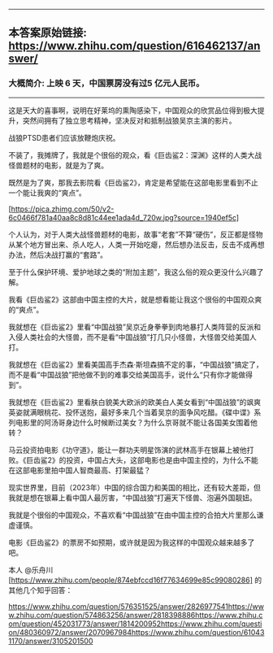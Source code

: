 ----------------------------------------
## 本答案原始链接: https://www.zhihu.com/question/616462137/answer/
### 大概简介: 上映 6 天，中国票房没有过5 亿元人民币。
----------------------------------------
这是天大的喜事啊，说明在好莱坞的熏陶感染下，中国观众的欣赏品位得到极大提升，突然间拥有了独立思考精神，坚决反对和抵制战狼吴京主演的影片。

战狼PTSD患者们应该放鞭炮庆祝。

不装了，我摊牌了，我就是个很俗的观众，看《巨齿鲨2：深渊》这样的人类大战怪兽题材的电影，就是为了爽。

既然是为了爽，那我去影院看《巨齿鲨2》，肯定是希望能在这部电影里看到不止一个能让我爽的“爽点”。

[https://pica.zhimg.com/50/v2-6c0466f781a40aa8c8d81c44ee1ada4d_720w.jpg?source=1940ef5c]

个人认为，对于人类大战怪兽题材的电影，故事“老套”不算“硬伤”，反正都是怪物从某个地方冒出来、杀人吃人，人类一开始吃瘪，然后想办法反击，反击不成再想办法，然后决战打赢的“套路”。

至于什么保护环境、爱护地球之类的“附加主题”，我这么俗的观众更没什么兴趣了解。

我看《巨齿鲨2》这部由中国主控的大片，就是想看能让我这个很俗的中国观众爽的“爽点”。

我就想在《巨齿鲨2》里看“中国战狼”吴京近身拳拳到肉地暴打人类阵营的反派和入侵人类社会的大怪兽，而不是看“中国战狼”打几只小怪兽，大怪兽交给美国人打。

我就想在《巨齿鲨2》里看美国高手杰森·斯坦森搞不定的事，“中国战狼”搞定了，而不是看“中国战狼”把他做不到的难事交给美国高手，说什么“只有你才能做得到”。

我就想在《巨齿鲨2》里看肤白貌美大欧派的欧美白人美女看到“中国战狼”的飒爽英姿就满眼桃花、投怀送抱，最好多来几个当着吴京的面争风吃醋。《碟中谍》系列电影里的阿汤哥身边什么时候断过美女？为什么京哥就不能让各国美女围着他转？

马云投资拍电影《功守道》，能让一群功夫明星饰演的武林高手在银幕上被他打败。《巨齿鲨2》的投资，中国占大头，这部电影也是由中国主控的，为什么不能在这部电影里拍中国人智商最高、打架最猛？

现实世界里，目前（2023年）中国的综合国力和美国的相比，还有较大差距，但我就是想在银幕上看中国人最厉害，“中国战狼”打遍天下怪兽、泡遍外国靓妞。

我就是个很俗的中国观众，不喜欢看“中国战狼”在由中国主控的合拍大片里那么谦虚谨慎。

电影《巨齿鲨2》的票房不如预期，或许就是因为我这样的中国观众越来越多了吧。




本人 @乐舟川 [https://www.zhihu.com/people/874ebfccd16f77634699e85c99080286] 的其他几个知乎回答：

https://www.zhihu.com/question/576351525/answer/2826977541https://www.zhihu.com/question/574863256/answer/2818398886https://www.zhihu.com/question/452031773/answer/1814200952https://www.zhihu.com/question/480360972/answer/2070967984https://www.zhihu.com/question/610431170/answer/3105201500

